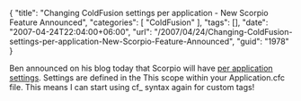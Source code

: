 {
	"title": "Changing ColdFusion settings per application - New Scorpio Feature Announced",
	"categories": [
		"ColdFusion"
	],
	"tags": [],
	"date": "2007-04-24T22:04:00+06:00",
	"url": "/2007/04/24/Changing-ColdFusion-settings-per-application-New-Scorpio-Feature-Announced",
	"guid": "1978"
}

Ben announced on his blog today that Scorpio will have <a href="http://www.forta.com/blog/index.cfm/2007/4/24/Scorpio-Per-Application-Settings">per application settings</a>. Settings are defined in the This scope within your Application.cfc file. This means I can start using cf_ syntax again for custom tags!